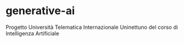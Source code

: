 # generative-ai
Progetto Università Telematica Internazionale Uninettuno del corso di Intelligenza Artificiale 
